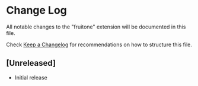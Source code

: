 # Change Log

All notable changes to the "fruitone" extension will be documented in this file.

Check [Keep a Changelog](http://keepachangelog.com/) for recommendations on how to structure this file.

## [Unreleased]

- Initial release
